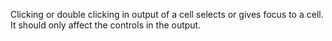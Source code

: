 Clicking or double clicking in output of a cell selects or gives focus to a cell. It should only affect the controls in the output.
